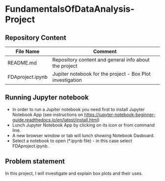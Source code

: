 # FundamentalsOfDataAnalysis-Project

## Repository Content

File Name | Comment 
--------- | -------
README.md | Repository content and general info about the project
FDAproject.ipynb | Jupiter notebook for the project - Box Plot investigation

## Running Jupyter notebook

- In order to run a Jupiter notebook you need first to install Jupyter Notebook App (see instructions on https://jupyter-notebook-beginner-guide.readthedocs.io/en/latest/install.html)
- Lunch Jupyter Notebook App by clicking on its icon or from command line.
- A new browser window or tab will lunch showing Notebook Dasboard.
- Select a notebook to open (\*.ipynb file) - in this case select FDAproject.ipynb.

## Problem statement

In this project, I will investigate and explain box plots and their uses.
